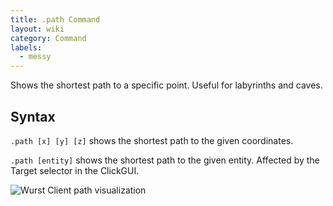 ```yaml
---
title: .path Command
layout: wiki
category: Command
labels:
  - messy
---
```

Shows the shortest path to a specific point. Useful for labyrinths and caves.

## Syntax
`.path [x] [y] [z]` shows the shortest path to the given coordinates.

`.path [entity]` shows the shortest path to the given entity. Affected by the Target selector in the ClickGUI.

![Wurst Client path visualization](https://cloud.githubusercontent.com/assets/10100202/8334087/575e5a8a-1a96-11e5-948a-cb0a0cbcae11.png)
